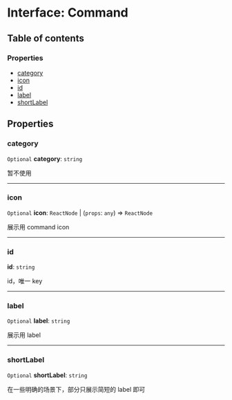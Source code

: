 # Interface: Command

## Table of contents

### Properties

* [category](/en/auto-docs/editor/interfaces/Command-1.md#category)
* [icon](/en/auto-docs/editor/interfaces/Command-1.md#icon)
* [id](/en/auto-docs/editor/interfaces/Command-1.md#id)
* [label](/en/auto-docs/editor/interfaces/Command-1.md#label)
* [shortLabel](/en/auto-docs/editor/interfaces/Command-1.md#shortlabel)

## Properties

### category

`Optional` **category**: `string`

暂不使用

***

### icon

`Optional` **icon**: `ReactNode` | (`props`: `any`) => `ReactNode`

展示用 command icon

***

### id

**id**: `string`

id，唯一 key

***

### label

`Optional` **label**: `string`

展示用 label

***

### shortLabel

`Optional` **shortLabel**: `string`

在一些明确的场景下，部分只展示简短的 label 即可
